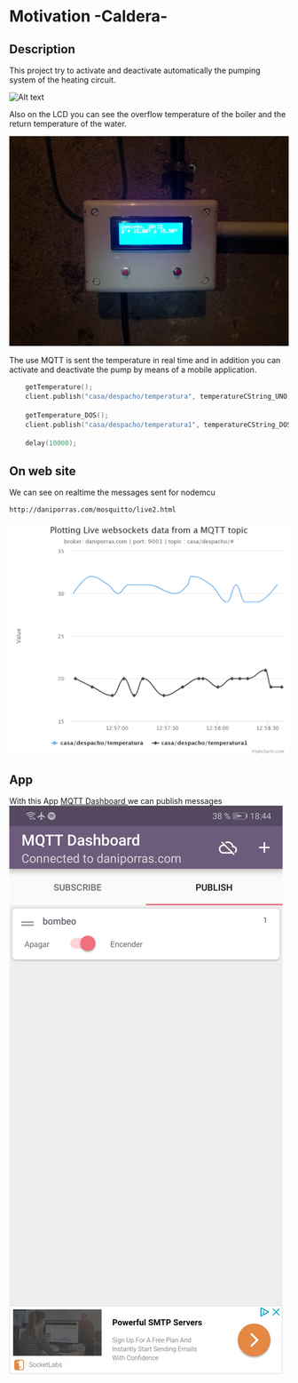 # Motivation  -Caldera-
## Description 
This project try to activate and deactivate automatically the pumping system of the heating circuit.

![Alt text](/ESP8266/Caldera/installation.jpg?raw=true "General view")

Also on the LCD you can see the overflow temperature of the boiler and the return temperature of the water.


![Alt text](/ESP8266/Caldera/main.jpg?raw=true "Lcd view")

The use MQTT is sent the temperature in real time and in addition you can activate and deactivate the pump by means of a mobile application.

```C
    getTemperature();
    client.publish("casa/despacho/temperatura", temperatureCString_UNO);
    
    getTemperature_DOS();
    client.publish("casa/despacho/temperatura1", temperatureCString_DOS);
    
    delay(10000);

```

## On web site
We can see on realtime the messages sent for nodemcu
```html
http://daniporras.com/mosquitto/live2.html
```
![Alt text](/ESP8266/Caldera/plotting.png?raw=true "daniporras.com/mosquitto/live2.html")


## App
With this App [MQTT Dashboard ](https://play.google.com/store/apps/details?id=com.thn.iotmqttdashboard )
we can publish messages 
![Alt text](mqtt.jpg)
